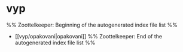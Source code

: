 # vyp
%% Zoottelkeeper: Beginning of the autogenerated index file list  %%
-  [[vyp/opakovani|opakovani]]
%% Zoottelkeeper: End of the autogenerated index file list  %%
